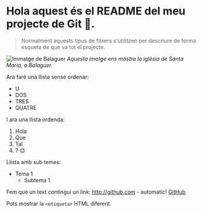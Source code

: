 # Hola aquest és el README del meu projecte de Git :rofl:.
> Normalment aquests tipus de fitxers s'utilitzen per descriure de forma esqueta de que va tot el projecte.

![Immatge de Balaguer](https://cdn01.segre.com/uploads/imagenes/bajacalidad/2019/05/08/_4262761_a7604fb5.jpg?ca35722f4b2548e7d08101cdb6e03eef)
*Aquesta imatge ens mostra la iglèsia de Santa Maria, a Balaguer.*

Ara faré una llista sense ordenar: 

* U
* DOS
* TRES
* QUATRE

I ara una llista ordenda:

1. Hola
2. Que
3. Tal
4. ? :blush:

Llista amb sub temes:

* Tema 1
  * Subtema 1

Fem que un text contingui un link: http://github.com - automatic!
[GitHub](http://github.com)

Pots mostrar la
`<etiqueta>` HTML diferent.
